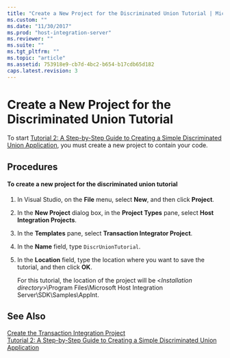 ```yaml
---
title: "Create a New Project for the Discriminated Union Tutorial | Microsoft Docs"
ms.custom: ""
ms.date: "11/30/2017"
ms.prod: "host-integration-server"
ms.reviewer: ""
ms.suite: ""
ms.tgt_pltfrm: ""
ms.topic: "article"
ms.assetid: 753918e9-cb7d-4bc2-b654-b17cdb65d182
caps.latest.revision: 3
---
```

# Create a New Project for the Discriminated Union Tutorial
To start [Tutorial 2: A Step-by-Step Guide to Creating a Simple Discriminated Union Application](../HIS2010/4f12d9eb-7eff-45c2-94fd-425b87a6134d.md), you must create a new project to contain your code.  
  
## Procedures  
  
#### To create a new project for the discriminated union tutorial  
  
1.  In Visual Studio, on the **File** menu, select **New**, and then click **Project**.  
  
2.  In the **New Project** dialog box, in the **Project Types** pane, select **Host Integration Projects**.  
  
3.  In the **Templates** pane, select **Transaction Integrator Project**.  
  
4.  In the **Name** field, type `DiscrUnionTutorial`.  
  
5.  In the **Location** field, type the location where you want to save the tutorial, and then click **OK**.  
  
     For this tutorial, the location of the project will be \<*Installation directory*>\Program Files\Microsoft Host Integration Server\SDK\Samples\AppInt.  
  
## See Also  
 [Create the Transaction Integration Project](../HIS2010/create-the-transaction-integration-project.md)   
 [Tutorial 2: A Step-by-Step Guide to Creating a Simple Discriminated Union Application](../HIS2010/4f12d9eb-7eff-45c2-94fd-425b87a6134d.md)